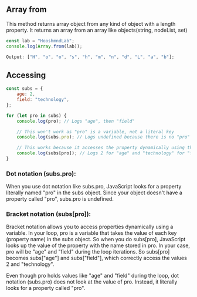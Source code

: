 ## Array from

This method returns array object from any kind of object with a length property.
It returns an array from an array like objects(string, nodeList, set)

```js
const lab = "HooshmndLab";
console.log(Array.from(lab));

Output: ["H", "o", "o", "s", "h", "m", "n", "d", "L", "a", "b"];
```

## Accessing

```js
const subs = {
	age: 2,
	field: "technology",
};

for (let pro in subs) {
	console.log(pro); // Logs "age", then "field"

	// This won't work as "pro" is a variable, not a literal key
	console.log(subs.pro); // Logs undefined because there is no "pro" property in subs

	// This works because it accesses the property dynamically using the variable pro
	console.log(subs[pro]); // Logs 2 for "age" and "technology" for "field"
}
```

### Dot notation (subs.pro):

When you use dot notation like subs.pro, JavaScript looks for a property literally named "pro" in the subs object.
Since your object doesn't have a property called "pro", subs.pro is undefined.

### Bracket notation (subs[pro]):

Bracket notation allows you to access properties dynamically using a variable.
In your loop, pro is a variable that takes the value of each key (property name) in the subs object. So when you do subs[pro], JavaScript looks up the value of the property with the name stored in pro.
In your case, pro will be "age" and "field" during the loop iterations. So subs[pro] becomes subs["age"] and subs["field"], which correctly access the values 2 and "technology".

Even though pro holds values like "age" and "field" during the loop, dot notation (subs.pro) does not look at the value of pro. Instead, it literally looks for a property called "pro".
